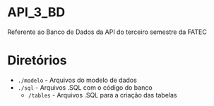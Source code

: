 # API_3_BD
Referente ao Banco de Dados da API do terceiro semestre da FATEC

# Diretórios

* `./modelo` - Arquivos do modelo de dados
* `./sql` - Arquivos .SQL com o código do banco
    * `/tables` - Arquivos .SQL para a criação das tabelas